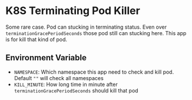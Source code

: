 # K8S Terminating Pod Killer

Some rare case. Pod can stucking in terminating status. 
Even over `terminationGracePeriodSeconds` those pod still can stucking here. 
This app is for kill that kind of pod.

## Environment Variable
- `NAMESPACE`: Which namespace this app need to check and kill pod. Default `""` will check all namespaces
- `KILL_MINUTE`: How long time in minute after `terminationGracePeriodSeconds` should kill that pod
